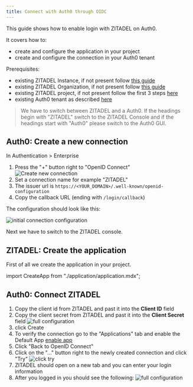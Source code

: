 ```yaml
---
title: Connect with Auth0 through OIDC
---
```


This guide shows how to enable login with ZITADEL on Auth0.

It covers how to:

- create and configure the application in your project
- create and configure the connection in your Auth0 tenant

Prerequisites:

- existing ZITADEL Instance, if not present follow
  [this guide](../../guides/start/quickstart)
- existing ZITADEL Organization, if not present follow
  [this guide](../../guides/manage/console/organizations)
- existing ZITADEL project, if not present follow the first 3 steps
  [here](../../guides/manage/console/projects)
- existing Auth0 tenant as described
  [here](https://auth0.com/docs/get-started/auth0-overview/create-tenants)

> We have to switch between ZITADEL and a Auth0. If the headings begin with
> "ZITADEL" switch to the ZITADEL Console and if the headings start with "Auth0"
> please switch to the Auth0 GUI.

## **Auth0**: Create a new connection

In Authentication > Enterprise

1. Press the "+" button right to "OpenID Connect"  
   ![Create new connection](/img/oidc/auth0/auth0-create-app.png)
2. Set a connection name for example "ZITADEL"
3. The issuer url is `https://<YOUR_DOMAIN>/.well-known/openid-configuration`
4. Copy the callback URL (ending with `/login/callback`)

The configuration should look like this:

![initial connection configuration](/img/oidc/auth0/auth0-init-app.png)

Next we have to switch to the ZITADEL console.

## **ZITADEL**: Create the application

First of all we create the application in your project.

import CreateApp from "./application/application.mdx";

<CreateApp appType="web" authType="code" appName="Auth0" redirectURI="https://<TENANT>.<REGION>.auth0.com/login/callback"/>

## **Auth0**: Connect ZITADEL

1. Copy the client id from ZITADEL and past it into the **Client ID** field
2. Copy the client secret from ZITADEL and past it into the **Client Secret**
   field ![full configuration](/img/oidc/auth0/auth0-full.png)
3. click Create
4. To verify the connection go to the "Applications" tab and enable the Default
   App [enable app](/img/oidc/auth0/auth0-enable-app.png)
5. Click "Back to OpenID Connect"
6. Click on the "..." button right to the newly created connection and click
   "Try" ![click try](/img/oidc/auth0/auth0-try.png)
7. ZITADEL should open on a new tab and you can enter your login information
8. After you logged in you should see the following:
   ![full configuration](/img/oidc/auth0/auth0-works.png)

